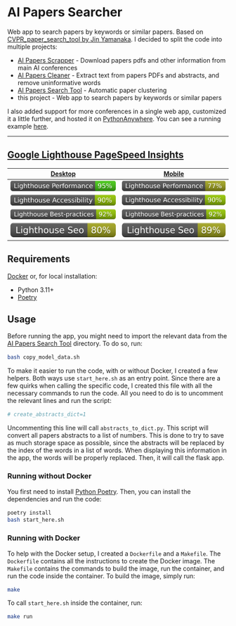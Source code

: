 # AI Papers Searcher

Web app to search papers by keywords or similar papers. Based on [CVPR_paper_search_tool by Jin Yamanaka](https://github.com/jiny2001/CVPR_paper_search_tool). I decided to split the code into multiple projects:

- [AI Papers Scrapper](https://github.com/george-gca/ai_papers_scrapper) - Download papers pdfs and other information from main AI conferences
- [AI Papers Cleaner](https://github.com/george-gca/ai_papers_cleaner) - Extract text from papers PDFs and abstracts, and remove uninformative words
- [AI Papers Search Tool](https://github.com/george-gca/ai_papers_search_tool) - Automatic paper clustering
- this project - Web app to search papers by keywords or similar papers

I also added support for more conferences in a single web app, customized it a little further, and hosted it on [PythonAnywhere](https://www.pythonanywhere.com/). You can see a running example [here](https://georgegca.pythonanywhere.com/).

---

## [Google Lighthouse PageSpeed Insights](https://pagespeed.web.dev/analysis/https-georgegca-pythonanywhere-com/iu5e0f9uos?form_factor=desktop)

| [Desktop](https://htmlpreview.github.io/?https://github.com/george-gca/ai_papers_searcher/blob/main/lighthouse_results/desktop/georgegca_pythonanywhere_com__keywords_vqa.html) | [Mobile](https://htmlpreview.github.io/?https://github.com/george-gca/ai_papers_searcher/blob/main/lighthouse_results/mobile/georgegca_pythonanywhere_com__keywords_vqa.html) |
| --- | --- |
| ![Performance Insights](lighthouse_results/desktop/lighthouse_performance.svg) | ![Performance Insights](lighthouse_results/mobile/lighthouse_performance.svg) |
| ![Accessibility Insights](lighthouse_results/desktop/lighthouse_accessibility.svg) | ![Accessibility Insights](lighthouse_results/mobile/lighthouse_accessibility.svg) |
| ![Best Practices Insights](lighthouse_results/desktop/lighthouse_best-practices.svg) | ![Best Practices Insights](lighthouse_results/mobile/lighthouse_best-practices.svg) |
| ![SEO Insights](lighthouse_results/desktop/lighthouse_seo.svg) | ![SEO Insights](lighthouse_results/mobile/lighthouse_seo.svg) |

## Requirements

[Docker](https://www.docker.com/) or, for local installation:

- Python 3.11+
- [Poetry](https://python-poetry.org/docs/)

## Usage

Before running the app, you might need to import the relevant data from the [AI Papers Search Tool](https://github.com/george-gca/ai_papers_search_tool) directory. To do so, run:

```bash
bash copy_model_data.sh
```

To make it easier to run the code, with or without Docker, I created a few helpers. Both ways use `start_here.sh` as an entry point. Since there are a few quirks when calling the specific code, I created this file with all the necessary commands to run the code. All you need to do is to uncomment the relevant lines and run the script:

```bash
# create_abstracts_dict=1
```

Uncommenting this line will call `abstracts_to_dict.py`. This script will convert all papers abstracts to a list of numbers. This is done to try to save as much storage space as possible, since the abstracts will be replaced by the index of the words in a list of words. When displaying this information in the app, the words will be properly replaced. Then, it will call the flask app.

### Running without Docker

You first need to install [Python Poetry](https://python-poetry.org/docs/). Then, you can install the dependencies and run the code:

```bash
poetry install
bash start_here.sh
```

### Running with Docker

To help with the Docker setup, I created a `Dockerfile` and a `Makefile`. The `Dockerfile` contains all the instructions to create the Docker image. The `Makefile` contains the commands to build the image, run the container, and run the code inside the container. To build the image, simply run:

```bash
make
```

To call `start_here.sh` inside the container, run:

```bash
make run
```
